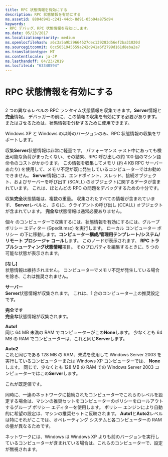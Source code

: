 ```yaml
---
title: RPC 状態情報を有効にする
description: RPC 状態情報を有効にする
ms.assetid: 8804d941-c241-44cb-8d91-05b94a875d94
keywords:
- RPC デバッグ、RPC 状態情報を有効にします。
ms.date: 05/23/2017
ms.localizationpriority: medium
ms.openlocfilehash: a6c3a5a9b29664527dec139283d56ef2ba31020d
ms.sourcegitcommit: 0cc5051945559a242d941a6f2799d161d8eba2a7
ms.translationtype: MT
ms.contentlocale: ja-JP
ms.lasthandoff: 04/23/2019
ms.locfileid: "63340594"
---
```

# <a name="enabling-rpc-state-information"></a>RPC 状態情報を有効にする


## <span id="ddk_enabling_rpc_state_information_dbg"></span><span id="DDK_ENABLING_RPC_STATE_INFORMATION_DBG"></span>


2 つの異なるレベルの RPC ランタイム状態情報を収集できます。**Server**情報と**完全**情報。 デバッガーの前に、この情報の収集を有効にする必要があります。 またはさせるためは、状態情報を分析するために使用できます。

Windows XP と Windows の以降のバージョンのみ、RPC 状態情報の収集をサポートします。

収集**Server**状態情報は非常に軽量です。 パフォーマンス テスト中にあっても検出可能な負荷がまったくない、その結果、RPC 呼び出しの約 100 個のマシン語命令のコストがかかります。 この情報を収集してメモリ (約 4 KB RPC サーバーあたり) を使用して、メモリ不足が既に発生しているコンピューターではお勧めできません。 **Server**情報には、エンドポイント、スレッド、接続オブジェクト、およびサーバーを呼び出す (SCALL) のオブジェクトに関するデータが含まれています。 これは、ほとんどの RPC の問題をデバッグするための十分です。

収集**完全**状態情報は、複数の重量。 収集されたすべての情報が含まれています、 **Server**レベルと、さらに、クライアントの呼び出し (CCALL) オブジェクトが含まれています。 **完全な**状態情報は通常必要ありません。

個々 のコンピューターで収集するには、状態情報を有効にするには、グループ ポリシー エディター (Gpedit.msc) を実行します。 ローカル コンピューター ポリシー の下に移動します。**コンピューター構成/管理用テンプレート/システム/リモート プロシージャ コール**します。 このノードが表示されます、 **RPC トラブルシューティング状態情報**項目。 そのプロパティを編集するときに、5 つの可能な状態が表示されます。

<span id="None"></span><span id="none"></span><span id="NONE"></span>**[なし]**  
状態情報は維持されません。 コンピューターでメモリ不足が発生している場合を除き、これは推奨されません。

<span id="Server"></span><span id="server"></span><span id="SERVER"></span>**サーバー**  
**Server**状態情報が収集されます。 これは、1 台のコンピューター上の推奨設定です。

<span id="Full"></span><span id="full"></span><span id="FULL"></span>**完全です**  
**完全な**状態情報が収集されます。

<span id="Auto1"></span><span id="auto1"></span><span id="AUTO1"></span>**Auto1**  
同じ 64 MB 未満の RAM でコンピューターがこの**None**します。 少なくとも 64 MB の RAM でコンピューターは、これと同じ**Server**します。

<span id="Auto2"></span><span id="auto2"></span><span id="AUTO2"></span>**Auto2**  
これと同じである 128 MB の RAM、未満を使用して Windows Server 2003 を実行しているコンピューターまたは Windows XP コンピューターでは、 **None**します。 同じで、少なくとも 128 MB の RAM での Windows Server 2003 コンピューターではこの**Server**します。

これが既定値です。

同時に、一連のネットワークに接続されたコンピューターでこれらのレベルを設定する場合は、マシンの推奨セットをコンピューターのポリシーをロールアウトするグループ ポリシー エディターを使用します。 ポリシー エンジンにより自動的に希望の設定は、マシンの推奨セットに反映されます。 **Auto1**と**Auto2**レベルは特にそれがここでは、オペレーティング システムと各コンピューターの RAM の量が異なるためです。

ネットワークには、Windows は Windows XP よりも前のバージョンを実行しているコンピューターが含まれている場合は、これらのコンピューターで、設定が無視されます。

 

 





